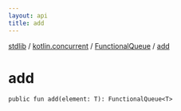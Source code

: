 ```yaml
---
layout: api
title: add
---
```

[stdlib](../../index.md) / [kotlin.concurrent](../index.md) / [FunctionalQueue](index.md) / [add](add.md)

# add

```
public fun add(element: T): FunctionalQueue<T>
```
